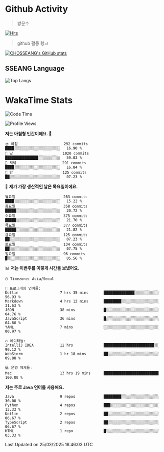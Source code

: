 <!--
**CHOSSEANG/CHOSSEANG** is a ✨ _special_ ✨ repository because its `README.md` (this file) appears on your GitHub profile.

Here are some ideas to get you started:

- 🔭 I’m currently working on ...
- 🌱 I’m currently learning ...
- 👯 I’m looking to collaborate on ...
- 🤔 I’m looking for help with ...
- 💬 Ask me about ...
- 📫 How to reach me: ...
- 😄 Pronouns: ...
- ⚡ Fun fact: ...
-->

# Github Activity
> 방문수

[![Hits](https://hits.seeyoufarm.com/api/count/incr/badge.svg?url=https%3A%2F%2Fgithub.com%2FCHOSSEANG&count_bg=%238AED3E&title_bg=%23495358&icon=electron.svg&icon_color=%23E7E7E7&title=CHOSSEANG&edge_flat=false)](https://hits.seeyoufarm.com)
> github 활동 랭크

[![CHOSSEANG's GitHub stats](https://github-readme-stats.vercel.app/api?username=CHOSSEANG)](https://github.com/CHOSSEANG/github-readme-stats)

## SSEANG Language
![Top Langs](https://github-readme-stats.vercel.app/api/top-langs/?username=CHOSSEANG&layout=compact)

# WakaTime Stats

<!--START_SECTION:waka-->
![Code Time](http://img.shields.io/badge/Code%20Time-465%20hrs%2029%20mins-blue)

![Profile Views](http://img.shields.io/badge/Profile%20Views-0-blue)

**저는 아침형 인간이에요. 🐤** 

```text
🌞 아침                     292 commits         ████░░░░░░░░░░░░░░░░░░░░░   16.90 % 
🌆 낮　                     1020 commits        ███████████████░░░░░░░░░░   59.03 % 
🌃 저녁                     291 commits         ████░░░░░░░░░░░░░░░░░░░░░   16.84 % 
🌙 밤　                     125 commits         ██░░░░░░░░░░░░░░░░░░░░░░░   07.23 % 
```
📅 **제가 가장 생산적인 날은 목요일이에요.** 

```text
월요일                      263 commits         ████░░░░░░░░░░░░░░░░░░░░░   15.22 % 
화요일                      358 commits         █████░░░░░░░░░░░░░░░░░░░░   20.72 % 
수요일                      375 commits         █████░░░░░░░░░░░░░░░░░░░░   21.70 % 
목요일                      377 commits         █████░░░░░░░░░░░░░░░░░░░░   21.82 % 
금요일                      125 commits         ██░░░░░░░░░░░░░░░░░░░░░░░   07.23 % 
토요일                      134 commits         ██░░░░░░░░░░░░░░░░░░░░░░░   07.75 % 
일요일                      96 commits          █░░░░░░░░░░░░░░░░░░░░░░░░   05.56 % 
```


📊 **저는 이번주를 이렇게 시간을 보냈어요.** 

```text
🕑︎ Timezone: Asia/Seoul

💬 프로그래밍 언어들: 
Kotlin                   7 hrs 35 mins       ██████████████░░░░░░░░░░░   56.93 % 
Markdown                 4 hrs 12 mins       ████████░░░░░░░░░░░░░░░░░   31.63 % 
JSON                     38 mins             █░░░░░░░░░░░░░░░░░░░░░░░░   04.76 % 
JavaScript               36 mins             █░░░░░░░░░░░░░░░░░░░░░░░░   04.60 % 
YAML                     7 mins              ░░░░░░░░░░░░░░░░░░░░░░░░░   00.97 % 

🔥 에디터들: 
IntelliJ IDEA            12 hrs              ███████████████████████░░   90.12 % 
WebStorm                 1 hr 18 mins        ██░░░░░░░░░░░░░░░░░░░░░░░   09.88 % 

💻 운영 체제들: 
Mac                      13 hrs 19 mins      █████████████████████████   100.00 % 
```

**저는 주로 Java 언어를 사용해요.** 

```text
Java                     9 repos             ████████░░░░░░░░░░░░░░░░░   30.00 % 
Python                   4 repos             ███░░░░░░░░░░░░░░░░░░░░░░   13.33 % 
Kotlin                   2 repos             ██░░░░░░░░░░░░░░░░░░░░░░░   06.67 % 
TypeScript               2 repos             ██░░░░░░░░░░░░░░░░░░░░░░░   06.67 % 
HTML                     1 repo              █░░░░░░░░░░░░░░░░░░░░░░░░   03.33 % 
```




 Last Updated on 25/03/2025 18:46:03 UTC
<!--END_SECTION:waka-->
